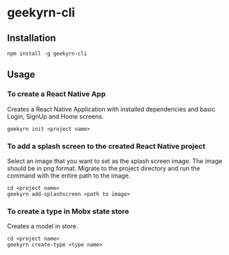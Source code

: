 # geekyrn-cli

## Installation

```
npm install -g geekyrn-cli
```

## Usage

### To create a React Native App

Creates a React Native Application with installed dependencies and basic Login, SignUp and Home screens.

```
geekyrn init <project name>
```

### To add a splash screen to the created React Native project

Select an image that you want to set as the splash screen image. The image should be in png format. Migrate to the project directory and run the command with the entire path to the image.

```
cd <project name>
geekyrn add-splashscreen <path to image>
```

### To create a type in Mobx state store

Creates a model in store.

```
cd <project name>
geekyrn create-type <type name>
```
